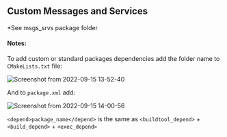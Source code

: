 ## Custom Messages and Services

*See msgs_srvs package folder


#### Notes:

To add custom or standard packages dependencies add the folder name to `CMakeLists.txt` file:

![Screenshot from 2022-09-15 13-52-40](https://user-images.githubusercontent.com/74921179/190408553-0b625195-c16e-4c9e-93a3-1ff5250f5126.png)

And to `package.xml` add:

![Screenshot from 2022-09-15 14-00-56](https://user-images.githubusercontent.com/74921179/190410967-b5028a80-19d2-4f49-978d-37fad40d4e9d.png)

`<depend>package_name</depend>` is the same as `<buildtool_depend>` + `<build_depend>` + `<exec_depend>`
